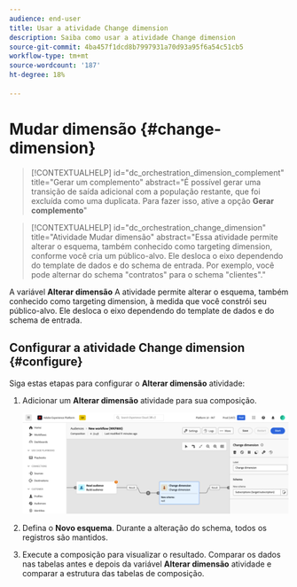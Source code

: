 ```yaml
---
audience: end-user
title: Usar a atividade Change dimension
description: Saiba como usar a atividade Change dimension
source-git-commit: 4ba457f1dcd8b7997931a70d93a95f6a54c51cb5
workflow-type: tm+mt
source-wordcount: '187'
ht-degree: 18%

---
```



# Mudar dimensão {#change-dimension}

>[!CONTEXTUALHELP]
>id="dc_orchestration_dimension_complement"
>title="Gerar um complemento"
>abstract="É possível gerar uma transição de saída adicional com a população restante, que foi excluída como uma duplicata. Para fazer isso, ative a opção **Gerar complemento**"

>[!CONTEXTUALHELP]
>id="dc_orchestration_change_dimension"
>title="Atividade Mudar dimensão"
>abstract="Essa atividade permite alterar o esquema, também conhecido como targeting dimension, conforme você cria um público-alvo. Ele desloca o eixo dependendo do template de dados e do schema de entrada. Por exemplo, você pode alternar do schema &quot;contratos&quot; para o schema &quot;clientes&quot;."

A variável **Alterar dimensão** A atividade permite alterar o esquema, também conhecido como targeting dimension, à medida que você constrói seu público-alvo. Ele desloca o eixo dependendo do template de dados e do schema de entrada.

## Configurar a atividade Change dimension {#configure}

Siga estas etapas para configurar o **Alterar dimensão** atividade:

1. Adicionar um **Alterar dimensão** atividade para sua composição.

   ![](../assets/change-dimension.png)

1. Defina o **Novo esquema**. Durante a alteração do schema, todos os registros são mantidos.

1. Execute a composição para visualizar o resultado. Comparar os dados nas tabelas antes e depois da variável **Alterar dimensão** atividade e comparar a estrutura das tabelas de composição.

<!--
## Example {#example}

In this example, we want to send an SMS delivery to all the profiles who have made a purchase. To do this, we first use a **[!UICONTROL Build audience]** activity linked to a custom "Purchase" targeting dimension to target all purchases that occurred.

We then use a **[!UICONTROL Change dimension]** activity to switch the workflow targeting dimension to "Recipients". This allows us to be able to target the recipients who match the query.
-->



<!-- on parle de dimension, mais dans UI "schema", va rester comme ça ?-->